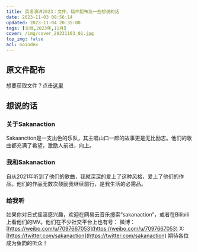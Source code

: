 ```yaml
---
title: 英语演讲2023：文件、稿件配布及一些想说的话
date: 2023-11-03 08:56:14
updated: 2023-11-04 20:35:00
tags: [文档,2023年,11月]
cover: /img/cover_20231103_01.jpg
top_img: false
acl: noindex
---
```


## 原文件配布

想要获取文件？点击[这里](/file/英语演讲2023.zip)

## 想说的话

### 关于Sakanaction

Sakaanction是一支出色的乐队，其主唱山口一郎的故事更是无比励志。他们的歌曲都充满了希望，激励人前进，向上。

### 我和Sakanaction

自从2021年听到了他们的歌曲，我就深深的爱上了这种风格，爱上了他们的作品。他们的作品无数次鼓励我继续前行，是我生活的必需品。

### 给我听

如果你对日式摇滚感兴趣，欢迎在网易云音乐搜索“sakanaction”，或者在Bilibili上看他们的MV。他们在不少社交平台上也有号：
微博：[https://weibo.com/u/7097667053](https://weibo.com/u/7097667053)
X: [https://twitter.com/sakanaction](https://twitter.com/sakanaction)
期待各位成为鱼韵的听众！
